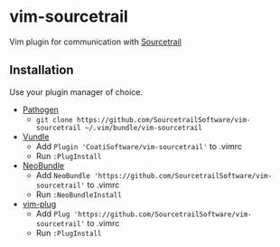 
# vim-sourcetrail

Vim plugin for communication with [Sourcetrail](https://sourcetrail.io)

## Installation

Use your plugin manager of choice.

- [Pathogen](https://github.com/tpope/vim-pathogen)
  - `git clone https://github.com/SourcetrailSoftware/vim-sourcetrail ~/.vim/bundle/vim-sourcetrail`
- [Vundle](https://github.com/gmarik/vundle)
  - Add `Plugin 'CoatiSoftware/vim-sourcetrail'` to .vimrc
  - Run `:PlugInstall`
- [NeoBundle](https://github.com/Shougo/neobundle.vim)
  - Add `NeoBundle 'https://github.com/SourcetrailSoftware/vim-sourcetrail'` to .vimrc
  - Run `:NeoBundleInstall`
- [vim-plug](https://github.com/junegunn/vim-plug)
  - Add `Plug 'https://github.com/SourcetrailSoftware/vim-sourcetrail'` to .vimrc
  - Run `:PlugInstall`

